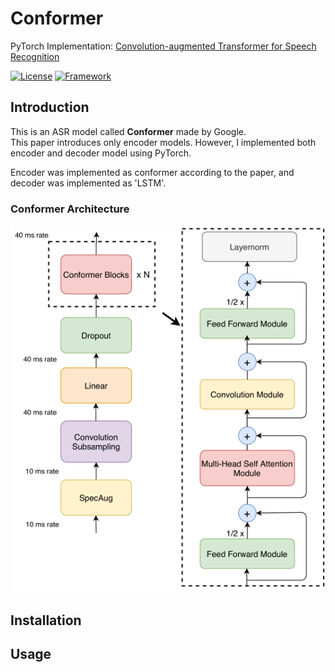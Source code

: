 # Conformer
PyTorch Implementation: [Convolution-augmented Transformer for Speech Recognition](https://arxiv.org/abs/2005.08100)

[![License](https://img.shields.io/badge/License-Apache%202.0-blue.svg)](https://opensource.org/licenses/Apache-2.0)
[![Framework](https://img.shields.io/badge/Framework-PyTorch-red.svg)](https://pytorch.org/)


## Introduction
This is an ASR model called **Conformer** made by Google. <br />
This paper introduces only encoder models. However, I implemented both encoder and decoder model using PyTorch.

Encoder was implemented as conformer according to the paper, and decoder was implemented as 'LSTM'.

### Conformer Architecture
![Conformer Encoder Architecture](docs/images/encoder_block.png)


## Installation

## Usage
